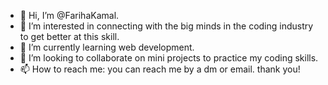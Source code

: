 - 👋 Hi, I’m @FarihaKamal.
- 👀 I’m interested in connecting with the big minds in the coding industry to get better at this skill.
- 🌱 I’m currently learning web development. 
- 💞️ I’m looking to collaborate on mini projects to practice my coding skills.
- 📫 How to reach me: you can reach me by a dm or email. thank you!

<!---
FarihaKamal/FarihaKamal is a ✨ special ✨ repository because its `README.md` (this file) appears on your GitHub profile.
You can click the Preview link to take a look at your changes.
--->
